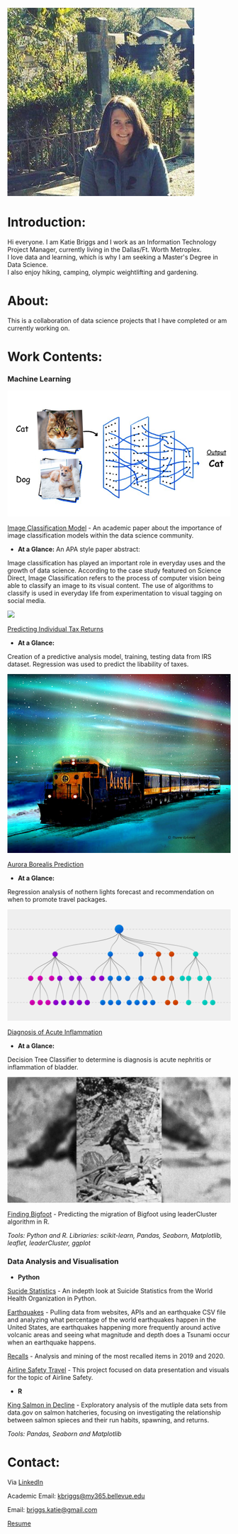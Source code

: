![](/images/17457382_10212451426348968_1862182588505706918_n.jpg)

# Introduction:
Hi everyone.  I am Katie Briggs and I work as an Information Technology 
Project Manager, currently living in the Dallas/Ft. Worth Metroplex.  
I love data and learning, which is why I am seeking a Master's Degree in Data Science.  
I also enjoy hiking, camping, olympic weightlifting and gardening. 

# About:

This is a collaboration of data science projects that I have completed or am currently working on. 


# Work Contents:

### Machine Learning

![](images/1_CV81vQUQTq-ko_ER9gvqjg.png)

[Image Classification Model](https://github.com/Briggskm9/Image-Classification-Model) - An academic paper about the importance of image classification models within the data science community.

 - **At a Glance:**
  An APA style paper abstract:
  
  Image classification has played an important role in everyday uses and the growth of data science. According to the case study featured on Science Direct, Image Classification
  refers to the process of computer vision being able to classify an image to its visual content. The use of algorithms to classify is used in everyday life from experimentation
  to visual tagging on social media.
  
  
![](images/taxes.jpg)

[Predicting Individual Tax Returns](https://github.com/Briggskm9/Predicting-Tax-Returns) 

- **At a Glance:** 

Creation of a predictive analysis model, training, testing data from IRS dataset. 
Regression was used to predict the libability of taxes.
 
![](images/alaska-train-aurora-dianne-roberson.jpg) 

[Aurora Borealis Prediction](https://github.com/Briggskm9/DSC-680/tree/main/Project%201) 

- **At a Glance:**

Regression analysis of nothern lights forecast and recommendation on when to promote travel packages.

![](images/Decision-Trees-2.png)

[Diagnosis of Acute Inflammation](https://github.com/Briggskm9/Projects/tree/main/Project%202)

- **At a Glance:**

Decision Tree Classifier to determine is diagnosis is acute nephritis or inflammation of bladder. 

![](images/bigfoot2.jpg)

[Finding Bigfoot](https://github.com/Briggskm9/Projects/tree/main/Project%203) - Predicting the migration of Bigfoot using leaderCluster algorithm in R.

_Tools:  Python and R. 
Libriaries:  scikit-learn, Pandas, Seaborn, Matplotlib, leaflet, leaderCluster, ggplot_


### Data Analysis and Visualisation

 - **Python**
 
[Sucide Statistics](https://github.com/Briggskm9/Suicide-Statistics) - An indepth look at Suicide Statistics from the World Health Organization in Python.

[Earthquakes](https://github.com/Briggskm9/Earthquakes) - Pulling data from websites, APIs and an earthquake CSV file and analyzing what percentage of the world earthquakes happen in the United States, are earthquakes happening more frequently around active volcanic areas and seeing what magnitude and depth does a Tsunami occur when an earthquake happens.

[Recalls](https://github.com/Briggskm9/Recalls/tree/master/Week%2010) - Analysis and mining of the most recalled items in 2019 and 2020.  

[Airline Safety Travel](https://github.com/Briggskm9/Airline-Safety/tree/master/Week%209%20and%2010) - This project focused on data presentation and visuals for the topic of Airline Safety.

 - **R**
 
[King Salmon in Decline](https://github.com/Briggskm9/King-Salmon-Decline) - Exploratory analysis of the mutliple data sets from data.gov on salmon hatcheries, focusing on investigating the relationship between salmon spieces and their run habits, spawning, and returns. 

_Tools: Pandas, Seaborn and Matplotlib_

# Contact:
 Via [LinkedIn](https://www.linkedin.com/in/katie-briggs-pmp-a50730167/)
 
 Academic Email: kbriggs@my365.bellevue.edu
 
 Email: briggs.katie@gmail.com
 
 [Resume](https://github.com/Briggskm9/Briggskm9.github.io/blob/main/Resume/briggs_res-v2.docx)
 

